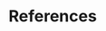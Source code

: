 # References


[^1]: [ZK Getting Started/Get ZK Up and Running with MVC](http://books.zkoss.org/wiki/ZK_Getting_Started/Get_ZK_Up_and_Running_with_MVC)

[^2]: [Car.java](https://github.com/zkoss/zkbooks/blob/master/gettingStarted/getZkUp/src/main/java/tutorial/Car.java)

[^3]: [CarService.java](https://github.com/zkoss/zkbooks/blob/master/gettingStarted/getZkUp/src/main/java/tutorial/CarService.java)    [CarServiceImpl.java](https://github.com/zkoss/zkbooks/blob/master/gettingStarted/getZkUp/src/main/java/tutorial/CarServiceImpl.java)

[^4]: [ZUML Reference](http://books.zkoss.org/wiki/ZUML_Reference)

[^5]: [ZK Component Reference](http://books.zkoss.org/wiki/ZK_Component_Reference)

[^6]: [search.zul](https://code.google.com/p/zkbooks/source/browse/trunk/gettingStarted/getZkUp/WebContent/search.zul)

[^7]: [ ZK MVVM Reference](http://books.zkoss.org/zk-mvvm-book/8.0/index.html)

[^8]: [SearchViewModel.java](https://github.com/zkoss/zkbooks/blob/master/gettingStarted/getZkUp/src/main/java/tutorial/SearchViewModel.java)

[^9]: [ZK Developer's Reference/MVC/View/Template](http://books.zkoss.org/wiki/ZK%20Developer's%20Reference/MVC/View/Template)

[^10]: [ZK Developer's Reference/MVC/View/Template/Listbox Template](http://books.zkoss.org/wiki/ZK%20Developer's%20Reference/MVC/View/Template/Listbox%20Template)

[^11]: [searchMvvm.zul](https://github.com/zkoss/zkbooks/blob/master/gettingStarted/getZkUp/src/main/webapp/searchMvvm.zul)
